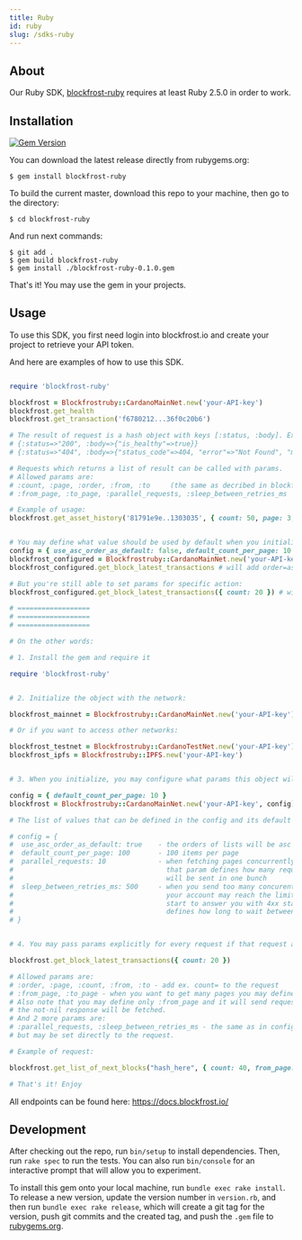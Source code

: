 ```yaml
---
title: Ruby
id: ruby
slug: /sdks-ruby
---
```


## About

Our Ruby SDK, [blockfrost-ruby](https://github.com/blockfrost/blockfrost-ruby) requires at least Ruby 2.5.0 in order to work.

## Installation

[![Gem Version](https://badge.fury.io/rb/blockfrost-ruby.svg)](https://rubygems.org/gems/blockfrost-ruby)

You can download the latest release directly from rubygems.org:

    $ gem install blockfrost-ruby

To build the current master, download this repo to your machine, then go to the directory:

    $ cd blockfrost-ruby

And run next commands:

    $ git add .
    $ gem build blockfrost-ruby
    $ gem install ./blockfrost-ruby-0.1.0.gem

That's it! You may use the gem in your projects.

## Usage

To use this SDK, you first need login into blockfrost.io and create your project to retrieve your API token.

And here are examples of how to use this SDK.

```ruby

require 'blockfrost-ruby'

blockfrost = Blockfrostruby::CardanoMainNet.new('your-API-key')
blockfrost.get_health
blockfrost.get_transaction('f6780212...36f0c20b6')

# The result of request is a hash object with keys [:status, :body]. Examples:
# {:status=>"200", :body=>{"is_healthy"=>true}}
# {:status=>"404", :body=>{"status_code"=>404, "error"=>"Not Found", "message"=>"The requested component has not been found."}}

# Requests which returns a list of result can be called with params.
# Allowed params are:
# :count, :page, :order, :from, :to     (the same as decribed in blockfrost docs)
# :from_page, :to_page, :parallel_requests, :sleep_between_retries_ms    (see below)

# Example of usage:
blockfrost.get_asset_history('81791e9e..1303035', { count: 50, page: 3, order: 'desc' })


# You may define what value should be used by default when you initialize the object.
config = { use_asc_order_as_default: false, default_count_per_page: 10 } # See the list of params below
blockfrost_configured = Blockfrostruby::CardanoMainNet.new('your-API-key', config)
blockfrost_configured.get_block_latest_transactions # will add order=asc&count=10 to request

# But you're still able to set params for specific action:
blockfrost_configured.get_block_latest_transactions({ count: 20 }) # will add order=asc&count=20 to request

# ==================
# ==================
# ==================

# On the other words:

# 1. Install the gem and require it

require 'blockfrost-ruby'


# 2. Initialize the object with the network:

blockfrost_mainnet = Blockfrostruby::CardanoMainNet.new('your-API-key')

# Or if you want to access other networks:

blockfrost_testnet = Blockfrostruby::CardanoTestNet.new('your-API-key')
blockfrost_ipfs = Blockfrostruby::IPFS.new('your-API-key')


# 3. When you initialize, you may configure what params this object will use as default:

config = { default_count_per_page: 10 }
blockfrost = Blockfrostruby::CardanoMainNet.new('your-API-key', config)

# The list of values that can be defined in the config and its default values:

# config = {
#  use_asc_order_as_default: true    - the orders of lists will be asc by default
#  default_count_per_page: 100       - 100 items per page
#  parallel_requests: 10             - when fetching pages concurrently,
#                                      that param defines how many request
#                                      will be sent in one bunch
#  sleep_between_retries_ms: 500     - when you send too many concurent requests,
#                                      your account may reach the limit and the API will
#                                      start to answer you with 4xx statuses. This value
#                                      defines how long to wait between retries
# }


# 4. You may pass params explicitly for every request if that request accept params:

blockfrost.get_block_latest_transactions({ count: 20 })

# Allowed params are:
# :order, :page, :count, :from, :to - add ex. count= to the request
# :from_page, :to_page - when you want to get many pages you may define this params.
# Also note that you may define only :from_page and it will send requests until
# the not-nil response will be fetched.
# And 2 more params are:
# :parallel_requests, :sleep_between_retries_ms - the same as in config,
# but may be set directly to the request.

# Example of request:

blockfrost.get_list_of_next_blocks("hash_here", { count: 40, from_page: 11520, to_page: 11640, parallel_requests: 15 })

# That's it! Enjoy

```

All endpoints can be found here: https://docs.blockfrost.io/

## Development

After checking out the repo, run `bin/setup` to install dependencies. Then, run `rake spec` to run the tests. You can also run `bin/console` for an interactive prompt that will allow you to experiment.

To install this gem onto your local machine, run `bundle exec rake install`. To release a new version, update the version number in `version.rb`, and then run `bundle exec rake release`, which will create a git tag for the version, push git commits and the created tag, and push the `.gem` file to [rubygems.org](https://rubygems.org).
